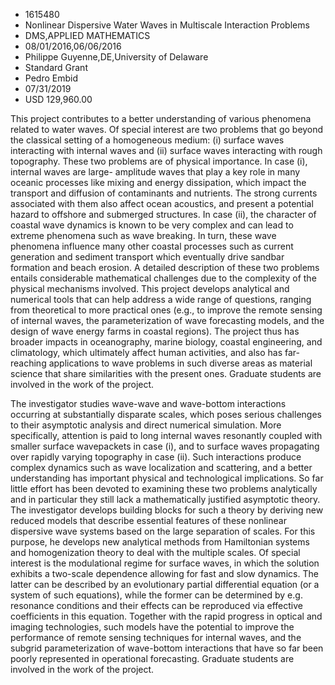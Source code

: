 
* 1615480
* Nonlinear Dispersive Water Waves in Multiscale Interaction Problems
* DMS,APPLIED MATHEMATICS
* 08/01/2016,06/06/2016
* Philippe Guyenne,DE,University of Delaware
* Standard Grant
* Pedro Embid
* 07/31/2019
* USD 129,960.00

This project contributes to a better understanding of various phenomena related
to water waves. Of special interest are two problems that go beyond the
classical setting of a homogeneous medium: (i) surface waves interacting with
internal waves and (ii) surface waves interacting with rough topography. These
two problems are of physical importance. In case (i), internal waves are large-
amplitude waves that play a key role in many oceanic processes like mixing and
energy dissipation, which impact the transport and diffusion of contaminants and
nutrients. The strong currents associated with them also affect ocean acoustics,
and present a potential hazard to offshore and submerged structures. In case
(ii), the character of coastal wave dynamics is known to be very complex and can
lead to extreme phenomena such as wave breaking. In turn, these wave phenomena
influence many other coastal processes such as current generation and sediment
transport which eventually drive sandbar formation and beach erosion. A detailed
description of these two problems entails considerable mathematical challenges
due to the complexity of the physical mechanisms involved. This project develops
analytical and numerical tools that can help address a wide range of questions,
ranging from theoretical to more practical ones (e.g., to improve the remote
sensing of internal waves, the parameterization of wave forecasting models, and
the design of wave energy farms in coastal regions). The project thus has
broader impacts in oceanography, marine biology, coastal engineering, and
climatology, which ultimately affect human activities, and also has far-reaching
applications to wave problems in such diverse areas as material science that
share similarities with the present ones. Graduate students are involved in the
work of the project.

The investigator studies wave-wave and wave-bottom interactions occurring at
substantially disparate scales, which poses serious challenges to their
asymptotic analysis and direct numerical simulation. More specifically,
attention is paid to long internal waves resonantly coupled with smaller surface
wavepackets in case (i), and to surface waves propagating over rapidly varying
topography in case (ii). Such interactions produce complex dynamics such as wave
localization and scattering, and a better understanding has important physical
and technological implications. So far little effort has been devoted to
examining these two problems analytically and in particular they still lack a
mathematically justified asymptotic theory. The investigator develops building
blocks for such a theory by deriving new reduced models that describe essential
features of these nonlinear dispersive wave systems based on the large
separation of scales. For this purpose, he develops new analytical methods from
Hamiltonian systems and homogenization theory to deal with the multiple scales.
Of special interest is the modulational regime for surface waves, in which the
solution exhibits a two-scale dependence allowing for fast and slow dynamics.
The latter can be described by an evolutionary partial differential equation (or
a system of such equations), while the former can be determined by e.g.
resonance conditions and their effects can be reproduced via effective
coefficients in this equation. Together with the rapid progress in optical and
imaging technologies, such models have the potential to improve the performance
of remote sensing techniques for internal waves, and the subgrid
parameterization of wave-bottom interactions that have so far been poorly
represented in operational forecasting. Graduate students are involved in the
work of the project.

